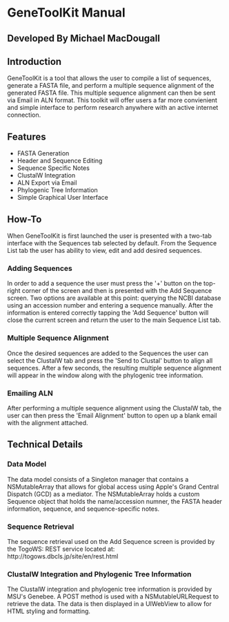 <!DOCTYPE HTML>
<html>
<body>
	<h1>GeneToolKit Manual</h1>
	<h2>Developed By Michael MacDougall</h2>
		<h2>Introduction</h2>
			GeneToolKit is a tool that allows the user to compile a list of sequences, generate a FASTA file, and perform a multiple sequence alignment of the generated FASTA file.
			This multiple sequence alignment can then be sent via Email in ALN format.
			This toolkit will offer users a far more convienient and simple interface to perform research anywhere with an active internet connection.
		<h2>Features</h2>
			<ul>
				<li>FASTA Generation</li>
				<li>Header and Sequence Editing</li>
				<li>Sequence Specific Notes</li>
				<li>ClustalW Integration</li>
				<li>ALN Export via Email</li>
				<li>Phylogenic Tree Information</li>
				<li>Simple Graphical User Interface</li>
			</ul>
		<h2>How-To</h2>
			When GeneToolKit is first launched the user is presented with a two-tab interface with the Sequences tab selected by default.
			From the Sequence List tab the user has ability to view, edit and add desired sequences.
			<h3>Adding Sequences</h3>
				In order to add a sequence the user must press the '+' button on the top-right corner of the screen and then is presented with the Add Sequence screen.
				Two options are available at this point: querying the NCBI database using an accession number and entering a sequence manually.
				After the information is entered correctly tapping the 'Add Sequence' button will close the current screen and return the user to the main Sequence List tab.
			<h3>Multiple Sequence Alignment</h3>
				Once the desired sequences are added to the Sequences the user can select the ClustalW tab and press the 'Send to Clustal' button to align all sequences.
				After a few seconds, the resulting multiple sequence alignment will appear in the window along with the phylogenic tree information.
			<h3>Emailing ALN</h3>
				After performing a multiple sequence alignment using the ClustalW tab, the user can then press the 'Email Alignment' button to open up a blank email with the alignment attached.
		<h2>Technical Details</h2>
			<h3>Data Model</h3>
				The data model consists of a Singleton manager that contains a NSMutableArray that allows for global access using Apple's Grand Central Dispatch (GCD) as a mediator.
				The NSMutableArray holds a custom Sequence object that holds the name/accession numner, the FASTA header information, sequence, and sequence-specific notes.
			<h3>Sequence Retrieval</h3>
				The sequence retrieval used on the Add Sequence screen is provided by the TogoWS: REST service located at: http://togows.dbcls.jp/site/en/rest.html
			<h3>ClustalW Integration and Phylogenic Tree Information</h3>
				The ClustalW integration and phylogenic tree information is provided by MSU's Genebee. 
				A POST method is used with a NSMutableURLRequest to retrieve the data. 
				The data is then displayed in a UIWebView to allow for HTML styling and formatting.
</body>
</html>

